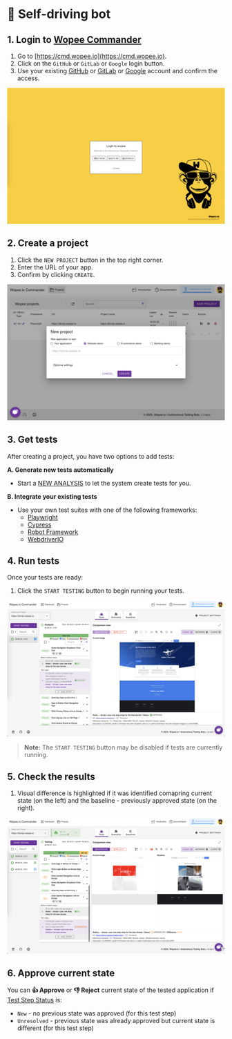 # 🤖 Self-driving bot

## 1. Login to [Wopee Commander](https://cmd.wopee.io)

1. Go to [https://cmd.wopee.io](https://cmd.wopee.io).
2. Click on the `GitHub` or `GitLab` or `Google` login button.
3. Use your existing [GitHub](https://github.com/signup) or [GitLab](https://gitlab.com/users/sign_up) or [Google](https://accounts.google.com/) account and confirm the access.

![Login screen](img/getting-started/2024-08-08-15-10-15-image.png)

## 2. Create a project

1. Click the `NEW PROJECT` button in the top right corner.
2. Enter the URL of your app.
3. Confirm by clicking `CREATE`.

![Create new project](img/bot/2025-04-16_04-14.png)

## 3. Get tests

After creating a project, you have two options to add tests:

**A. Generate new tests automatically**
- Start a [NEW ANALYSIS](playwright-visual-testing.md) to let the system create tests for you.

**B. Integrate your existing tests**
- Use your own test suites with one of the following frameworks:
  - [Playwright](playwright-visual-testing.md)
  - [Cypress](cypress/01-getting-started.md)
  - [Robot Framework](robot-framework/01-getting-started.md)
  - [WebdriverIO](webdriverio-visual-testing.md)


## 4. Run tests

Once your tests are ready:

1. Click the `START TESTING` button to begin running your tests.

![Running tests](img/getting-started/2024-08-08-15-17-58-image.png)

> **Note:** The `START TESTING` button may be disabled if tests are currently running.

## 5. Check the results

1. Visual difference is highlighted if it was identified comapring current state (on the left) and the baseline - previously approved state (on the right).

![Comparison screen](img/getting-started/2024-08-08-15-23-56-image.png)

## 6. Approve current state

You can **👍 Approve** or **👎 Reject** current state of the tested application if [Test Step Status](glossary.md#test-step-status) is:

- `New` - no previous state was approved (for this test step)
- `Unresolved` - previous state was already approved but current state is different (for this test step)
